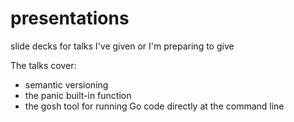 # presentations
slide decks for talks I've given or I'm preparing to give

The talks cover:
- semantic versioning
- the panic built-in function
- the gosh tool for running Go code directly at the command line
